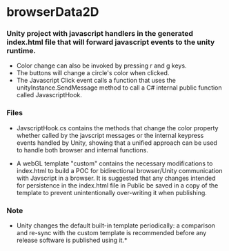 # browserData2D

### Unity project with javascript handlers in the generated index.html file that will forward javascript events to the unity runtime.
- Color change can also be invoked by pressing r and g keys.
- The buttons will change a circle's color when clicked.
- The Javascript Click event calls a function that uses the unityInstance.SendMessage method to call a C# internal public function called 
JavascriptHook.

### Files
- JavscriptHook.cs contains the methods that change the color property whether called by the javscript messages or the internal keypress events handled by Unity, showing that a unified approach can be used to handle both browser and internal functions.

- A webGL template "custom" contains the necessary modifications to index.html to build a POC for bidirectional browser/Unity communication with Javscript in a browser. It is suggested that any changes intended for persistence in the index.html file in Public be saved in a copy of the template to prevent unintentionally over-writing it when publishing.

### Note
* Unity changes the default built-in template periodically: a comparison and re-sync with the custom template is recommended before any release software is published using it.*